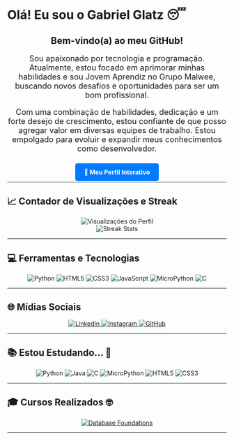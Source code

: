 # Olá! Eu sou o Gabriel Glatz 😴

<div align="center">
  <h2>Bem-vindo(a) ao meu GitHub!</h2>
  <p style="font-size: 18px; max-width: 800px;">
    Sou apaixonado por tecnologia e programação. Atualmente, estou focado em aprimorar minhas habilidades e sou Jovem Aprendiz no Grupo Malwee, buscando novos desafios e oportunidades para ser um bom profissional.
  </p>
  <p style="font-size: 18px; max-width: 800px;">
    Com uma combinação de habilidades, dedicação e um forte desejo de crescimento, estou confiante de que posso agregar valor em diversas equipes de trabalho. Estou empolgado para evoluir e expandir meus conhecimentos como desenvolvedor.
  </p>
  <br>
  <a href="https://glatztp.github.io/perfil-gabriel-glatz/perfil_gabriel_glatz.html" target="_blank" style="text-decoration: none; padding: 12px 20px; background-color: #007BFF; color: white; border-radius: 5px; font-weight: bold; transition: background-color 0.3s;">
    🌟 Meu Perfil Interativo
  </a>
</div>

---

## 📈 Contador de Visualizações e Streak

<div align="center">
  <img src="https://komarev.com/ghpvc/?username=glatztp&color=ff0000&label=Visitantes&style=flat-square" alt="Visualizações do Perfil"/>
</div>

<div align="center">
  <img src="https://github-readme-streak-stats.herokuapp.com/?user=glatztp&theme=dark&hide_border=false" alt="Streak Stats"/>
</div>

---

## 💻 Ferramentas e Tecnologias

<p align="center">
  <img src="https://img.shields.io/badge/python-3670A0?style=for-the-badge&logo=python&logoColor=ffdd54" alt="Python" />
  <img src="https://img.shields.io/badge/HTML5-E34F26?style=for-the-badge&logo=html5&logoColor=white" alt="HTML5" />
  <img src="https://img.shields.io/badge/CSS3-1572B6?style=for-the-badge&logo=css3&logoColor=white" alt="CSS3" />
  <img src="https://img.shields.io/badge/javascript-%23323330.svg?style=for-the-badge&logo=javascript&logoColor=%23F7DF1E" alt="JavaScript" />
  <img src="https://img.shields.io/badge/MicroPython-2B2728?style=for-the-badge&logo=micropython&logoColor=white" alt="MicroPython" />
  <img src="https://img.shields.io/badge/C-00599C?style=for-the-badge&logo=c&logoColor=white" alt="C" />
</p>

---

## 🌐 Mídias Sociais

<p align="center">
  <a href="https://www.linkedin.com/in/gabriel-glatz/" target="_blank">
    <img src="https://img.shields.io/badge/LinkedIn-%230077B5.svg?logo=linkedin&logoColor=white" alt="LinkedIn" />
  </a>
  <a href="https://www.instagram.com/glatz.tp/" target="_blank">
    <img src="https://img.shields.io/badge/Instagram-%23E4405F.svg?logo=Instagram&logoColor=white" alt="Instagram" />
  </a>
  <a href="https://github.com/glatztp" target="_blank">
    <img src="https://img.shields.io/badge/GitHub-%23121011.svg?logo=github&logoColor=white" alt="GitHub" />
  </a>
</p>

---

## 📚 Estou Estudando... 🧩

<p align="center">
  <img src="https://img.shields.io/badge/-Python-%2335495e?style=flat-square&logo=python&logoColor=white" alt="Python" />
  <img src="https://img.shields.io/badge/-Java-%23ED8B00?style=flat-square&logo=openjdk&logoColor=white" alt="Java" />
  <img src="https://img.shields.io/badge/-C-%2300598D?style=flat-square&logo=c&logoColor=white" alt="C" />
  <img src="https://img.shields.io/badge/-MicroPython-%232B2728?style=flat-square&logo=micropython&logoColor=white" alt="MicroPython" />
  <img src="https://img.shields.io/badge/-HTML5-%23E34F26?style=flat-square&logo=html5&logoColor=white" alt="HTML5" />
  <img src="https://img.shields.io/badge/-CSS3-%231572B6?style=flat-square&logo=css3&logoColor=white" alt="CSS3" />
</p>

---

## 🎓 Cursos Realizados 🤓

<p align="center">
  <a href="https://education.oracle.com/database-foundations/">
    <img src="https://img.shields.io/badge/-Database%20Foundations%20-%23F80000?style=for-the-badge&logo=oracle&logoColor=white" alt="Database Foundations" />
  </a>
</p>

---
